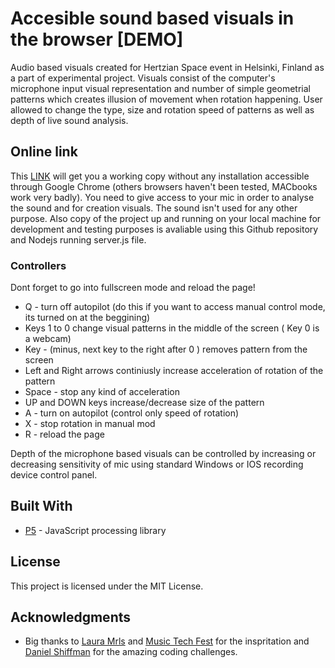 # Accesible sound based visuals in the browser [DEMO]

Audio based visuals created for Hertzian Space event in Helsinki, Finland as a part of experimental project. Visuals consist of the  computer's microphone input visual representation and number of simple geometrial patterns  which creates illusion of movement when rotation happening. User allowed to change the type, size and rotation speed of patterns as well as depth of live sound analysis.    

## Online link 

This [LINK](https://secure-atoll-60330.herokuapp.com/)  will get you a  working copy without any installation accessible through Google Chrome (others browsers haven't been tested, MACbooks work very badly). You need to give access to your mic in order to analyse the sound and for creation visuals. The sound isn't used for any other purpose.  Also copy of the project up and running on your local machine for development and testing purposes is avaliable using this Github repository and  Nodejs running server.js file.  



### Controllers

Dont forget to go into fullscreen mode and reload the page! 

* Q - turn off autopilot (do this if you want to access manual control mode, its turned on at the beggining)
* Keys 1 to 0 change visual patterns in the middle of the screen ( Key 0 is a webcam)
* Key - (minus, next key to the right after 0 ) removes pattern from the screen
* Left and Right arrows continiusly increase acceleration of rotation of the pattern
* Space - stop any kind of acceleration
* UP and DOWN keys increase/decrease size of the pattern
* A - turn on autopilot (control only speed of rotation)
* X - stop rotation in manual mod
* R - reload the page

Depth of the microphone based visuals can be controlled by increasing or decreasing sensitivity of mic using standard Windows or IOS  recording device control panel.



## Built With

* [P5](https://p5js.org/) - JavaScript processing library


## License

This project is licensed under the MIT License.

## Acknowledgments

* Big thanks to  [Laura Mrls](https://soundcloud.com/laura-mrls-1) and [Music Tech Fest](http://musictechfest.net/) for the inspritation and [Daniel Shiffman](https://github.com/shiffman) for the amazing coding challenges. 

